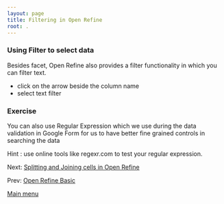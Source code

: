 ```yaml
---
layout: page
title: Filtering in Open Refine
root: .
---
```


### Using Filter to select data

Besides facet, Open Refine also provides a filter functionality in which you can filter text.

- click on the arrow beside the column name 
- select text filter

### Exercise

You can also use Regular Expression which we use during the data validation in Google Form for us to have better fine grained controls in searching the data

Hint : use online tools like regexr.com to test your regular expression.

Next: [Splitting and Joining cells in Open Refine](open-refine-07-split.html)

Prev: [Open Refine Basic](open-refine-05-basic.html)


[Main menu](index.html)
